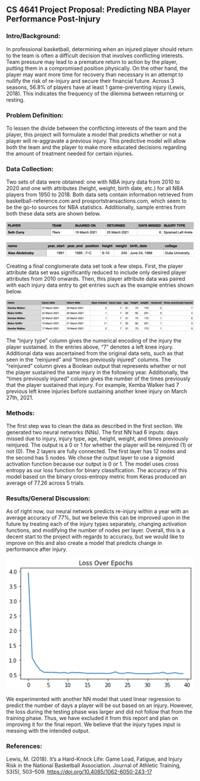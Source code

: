 ## CS 4641 Project Proposal: Predicting NBA Player Performance Post-Injury

### Intro/Background:
In professional basketball, determining when an injured player should return to the team is often a difficult decision that involves conflicting interests. Team pressure may lead to a premature return to action by the player, putting them in a compromised position physically. On the other hand, the player may want more time for recovery than necessary in an attempt to nullify the risk of re-injury and secure their financial future. Across 3 seasons, 56.8% of players have at least 1 game-preventing injury (Lewis, 2018). This indicates the frequency of the dilemma between returning or resting.

### Problem Definition:
To lessen the divide between the conflicting interests of the team and the player, this project will formulate a model that predicts whether or not a player will re-aggravate a previous injury. This predictive model will allow both the team and the player to make more educated decisions regarding the amount of treatment needed for certain injuries.

### Data Collection:
Two sets of data were obtained: one with NBA injury data from 2010 to 2020 and one with attributes (height, weight, birth date, etc.) for all NBA players from 1950 to 2018. Both data sets contain information retrieved from basketball-reference.com and prosportstransactions.com, which seem to be the go-to sources for NBA statistics. Additionally, sample entries from both these data sets are shown below.


![Data 1](/docs/assets/DataCollection1.png)

![Data 2](/docs/assets/DataCollection2.png)

Creating a final conglomerate data set took a few steps. First, the player attribute data set was significantly reduced to include only desired player attributes from 2010 onwards. Then, this player attribute data was paired with each injury data entry to get entries such as the example entries shown below.

![Data 3](/docs/assets/DataCollection3.png)

The “injury type” column gives the numerical encoding of the injury the player sustained. In the entries above, “7” denotes a left knee injury. Additional data was ascertained from the original data sets, such as that seen in the “reinjured” and “times previously injured” columns. The “reinjured” column gives a Boolean output that represents whether or not the player sustained the same injury in the following year. Additionally, the “times previously injured” column gives the number of the times previously that the player sustained that injury. For example, Kemba Walker had 7 previous left knee injuries before sustaining another knee injury on March 27th, 2021.

### Methods:
The first step was to clean the data as described in the first section. We generated two neural networks (NNs). The first NN had 6 inputs: days missed due to injury, injury type, age, height, weight, and times previously reinjured. The output is a 0 or 1 for whether the player will be reinjured (1) or not (0). The 2 layers are fully connected. The first layer has 12 nodes and the second has 5 nodes. We chose the output layer to use a sigmoid activation function because our output is 0 or 1. The model uses cross entropy as our loss function for binary classification. The accuracy of this model based on the binary cross-entropy metric from Keras produced an average of 77.26 across 5 trials.

### Results/General Discussion:
As of right now, our neural network predicts re-injury within a year with an average accuracy of 77%, but we believe this can be improved upon in the future by treating each of the injury types separately, changing activation functions, and modifying the number of nodes per layer. Overall, this is a decent start to the project with regards to accuracy, but we would like to improve on this and also create a model that predicts change in performance after injury. 

![Data 4](/docs/assets/loss_over_epochs.png)

We experimented with another NN model that used linear regression to predict the number of days a player will be out based on an injury. However, the loss during the testing phase was larger and did not follow that from the training phase. Thus, we have excluded it from this report and plan on improving it for the final report. We believe that the injury types input is messing with the intended output.

### References:
Lewis, M. (2018). It’s a Hard-Knock Life: Game Load, Fatigue, and Injury Risk in the National Basketball Association. Journal of Athletic Training, 53(5), 503–509. https://doi.org/10.4085/1062-6050-243-17
